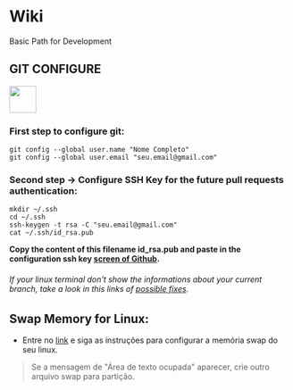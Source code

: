 # Wiki
Basic Path for Development

## GIT CONFIGURE 
<img src="https://git-scm.com/images/logos/downloads/Git-Icon-1788C.png" width="48">

### First step to configure git:

```
git config --global user.name "Nome Completo"
git config --global user.email "seu.email@gmail.com"
```

### Second step -> Configure SSH Key for the future pull requests authentication:

```
mkdir ~/.ssh
cd ~/.ssh
ssh-keygen -t rsa -C "seu.email@gmail.com"
cat ~/.ssh/id_rsa.pub
```

**Copy the content of this filename id_rsa.pub and paste in the configuration ssh key [screen of Github](https://github.com/settings/ssh/new).**

###### If your linux terminal don't show the informations about your current branch, take a look in this links of [possible fixes](https://askubuntu.com/questions/730754/how-do-i-show-the-git-branch-with-colours-in-bash-prompt). 

## Swap Memory for Linux: 

- Entre no [link](https://linuxize.com/post/how-to-add-swap-space-on-ubuntu-20-04/) e siga as instruções para configurar a memória swap do seu linux.

> Se a mensagem de "Área de texto ocupada" aparecer, crie outro arquivo swap para partição.

